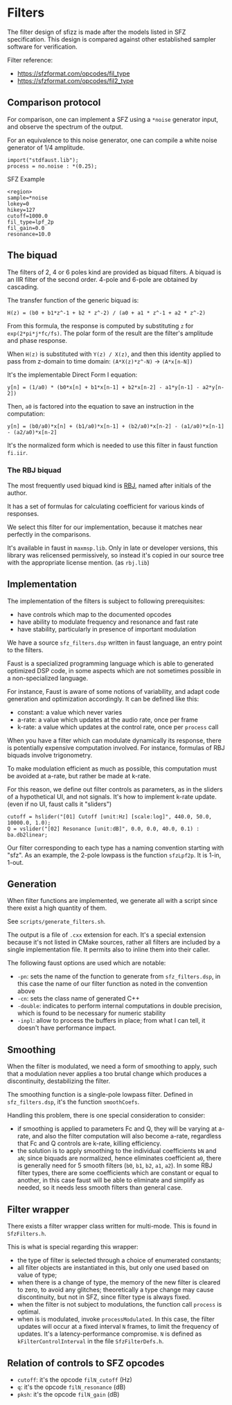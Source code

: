 # Filters

The filter design of sfizz is made after the models listed in SFZ specification.
This design is compared against other established sampler software for verification.

Filter reference:
- https://sfzformat.com/opcodes/fil_type
- https://sfzformat.com/opcodes/fil2_type

## Comparison protocol

For comparison, one can implement a SFZ using a `*noise` generator input, and observe the spectrum of the output.

For an equivalence to this noise generator, one can compile a white noise generator of 1/4 amplitude.
```
import("stdfaust.lib");
process = no.noise : *(0.25);
```

SFZ Example
```
<region>
sample=*noise
lokey=0
hikey=127
cutoff=1000.0
fil_type=lpf_2p
fil_gain=0.0
resonance=10.0
```

## The biquad

The filters of 2, 4 or 6 poles kind are provided as biquad filters. A biquad is an IIR filter of the second order. 4-pole and 6-pole are obtained by cascading.

The transfer function of the generic biquad is:

`H(z) = (b0 + b1*z^-1 + b2 * z^-2) / (a0 + a1 * z^-1 + a2 * z^-2)`

From this formula, the response is computed by substituting `z` for `exp(2*pi*j*fc/fs)`.
The polar form of the result are the filter's amplitude and phase response.

When `H(z)` is substituted with `Y(z) / X(z)`, and then this identity applied to pass from z-domain to time domain:
`(A*X(z)*z^-N)` → `(A*x[n-N])`

It's the implementable Direct Form I equation:

`y[n] = (1/a0) * (b0*x[n] + b1*x[n-1] + b2*x[n-2] - a1*y[n-1] - a2*y[n-2])`

Then, `a0` is factored into the equation to save an instruction in the computation:

`y[n] = (b0/a0)*x[n] + (b1/a0)*x[n-1] + (b2/a0)*x[n-2] - (a1/a0)*x[n-1] - (a2/a0)*x[n-2]`

It's the normalized form which is needed to use this filter in faust function `fi.iir`.

### The RBJ biquad

The most frequently used biquad kind is [RBJ](https://webaudio.github.io/Audio-EQ-Cookbook/audio-eq-cookbook.html), named after initials of the author.

It has a set of formulas for calculating coefficient for various kinds of responses.

We select this filter for our implementation, because it matches near perfectly in the comparisons.

It's available in faust in `maxmsp.lib`.
Only in late or developer versions, this library was relicensed permissively, so instead it's copied in our source tree with the appropriate license mention. (as `rbj.lib`)

## Implementation

The implementation of the filters is subject to following prerequisites:
- have controls which map to the documented opcodes
- have ability to modulate frequency and resonance and fast rate
- have stability, particularly in presence of important modulation

We have a source `sfz_filters.dsp` written in faust language, an entry point to the filters.

Faust is a specialized programming language which is able to generated optimized DSP code, in some aspects which are not sometimes possible in a non-specialized language.

For instance, Faust is aware of some notions of variability, and adapt code generation and optimization accordingly.
It can be defined like this:
- constant: a value which never varies
- a-rate: a value which updates at the audio rate, once per frame
- k-rate: a value which updates at the control rate, once per `process` call

When you have a filter which can modulate dynamically its response, there is potentially expensive computation involved.
For instance, formulas of RBJ biquads involve trigonometry.

To make modulation efficient as much as possible, this computation must be avoided at a-rate, but rather be made at k-rate.

For this reason, we define out filter controls as parameters, as in the sliders of a hypothetical UI, and not signals.
It's how to implement k-rate update. (even if no UI, faust calls it "sliders")
```
cutoff = hslider("[01] Cutoff [unit:Hz] [scale:log]", 440.0, 50.0, 10000.0, 1.0);
Q = vslider("[02] Resonance [unit:dB]", 0.0, 0.0, 40.0, 0.1) : ba.db2linear;
```

Our filter corresponding to each type has a naming convention starting with "sfz".
As an example, the 2-pole lowpass is the function `sfzLpf2p`. It is 1-in, 1-out.

## Generation

When filter functions are implemented, we generate all with a script since there exist a high quantity of them.

See `scripts/generate_filters.sh`.

The output is a file of `.cxx` extension for each. It's a special extension because it's not listed in CMake sources, rather all filters are included by a single implementation file. It permits also to inline them into their caller.

The following faust options are used which are notable:
- `-pn`: sets the name of the function to generate from `sfz_filters.dsp`, in this case the name of our filter function as noted in the convention above
- `-cn`: sets the class name of generated C++
- `-double`: indicates to perform internal computations in double precision, which is found to be necessary for numeric stability
- `-inpl`: allow to process the buffers in place; from what I can tell, it doesn't have performance impact.

## Smoothing

When the filter is modulated, we need a form of smoothing to apply, such that a modulation never applies a too brutal change which produces a discontinuity, destabilizing the filter.

The smoothing function is a single-pole lowpass filter. Defined in `sfz_filters.dsp`, it's the function `smoothCoefs`.

Handling this problem, there is one special consideration to consider:
- if smoothing is applied to parameters Fc and Q, they will be varying at a-rate, and also the filter computation will also become a-rate, regardless that Fc and Q controls are k-rate, killing efficiency.
- the solution is to apply smoothing to the individual coefficients `bN` and `aN`; since biquads are normalized, hence eliminates coefficient `a0`, there is generally need for 5 smooth filters (`b0`, `b1`, `b2`, `a1`, `a2`).
In some RBJ filter types, there are some coefficients which are constant or equal to another, in this case faust will be able to eliminate and simplify as needed, so it needs less smooth filters than general case.

## Filter wrapper

There exists a filter wrapper class written for multi-mode. This is found in `SfzFilters.h`.

This is what is special regarding this wrapper:
- the type of filter is selected through a choice of enumerated constants;
- all filter objects are instantiated in this, but only one used based on value of type;
- when there is a change of type, the memory of the new filter is cleared to zero, to avoid any glitches; theoretically a type change may cause discontinuity, but not in SFZ, since filter type is always fixed.
- when the filter is not subject to modulations, the function call `process` is optimal.
- when is is modulated, invoke `processModulated`. In this case, the filter updates will occur at a fixed interval `N` frames, to limit the frequency of updates. It's a latency-performance compromise. `N` is defined as `kFilterControlInterval` in the file `SfzFilterDefs.h`.

## Relation of controls to SFZ opcodes

- `cutoff`: it's the opcode `filN_cutoff` (Hz)
- `q`: it's the opcode `filN_resonance` (dB)
- `pksh`: it's the opcode `filN_gain` (dB)

